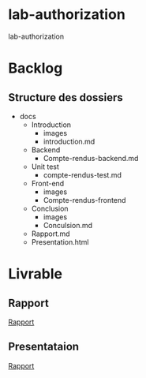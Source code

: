 # lab-authorization
lab-authorization

# Backlog

<!-- new slide -->

## Structure des dossiers

<!-- note -->

- docs 
  - Introduction
    - images
    - introduction.md
  - Backend
    - Compte-rendus-backend.md
  - Unit test
    - compte-rendus-test.md
  - Front-end
    - images
    - Compte-rendus-frontend
  - Conclusion
    - images
    - Conculsion.md
  - Rapport.md
  - Presentation.html

<!-- new slide -->

# Livrable 

## Rapport

[Rapport](https://labs-web.github.io/lab-authorization-standard/rapport.html)

## Presentataion

[Rapport](https://labs-web.github.io/lab-authorization-standard/presentation.html)